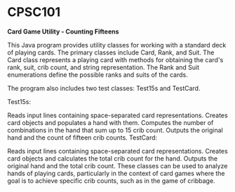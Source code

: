 # CPSC101
**Card Game Utility - Counting Fifteens**

This Java program provides utility classes for working with a standard deck of playing cards. The primary classes include Card, Rank, and Suit. The Card class represents a playing card with methods for obtaining the card's rank, suit, crib count, and string representation. The Rank and Suit enumerations define the possible ranks and suits of the cards.

The program also includes two test classes: Test15s and TestCard.

Test15s:

Reads input lines containing space-separated card representations.
Creates card objects and populates a hand with them.
Computes the number of combinations in the hand that sum up to 15 crib count.
Outputs the original hand and the count of fifteen crib counts.
TestCard:

Reads input lines containing space-separated card representations.
Creates card objects and calculates the total crib count for the hand.
Outputs the original hand and the total crib count.
These classes can be used to analyze hands of playing cards, particularly in the context of card games where the goal is to achieve specific crib counts, such as in the game of cribbage.
